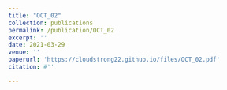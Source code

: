 ```yaml
---
title: "OCT_02"
collection: publications
permalink: /publication/OCT_02
excerpt: ''
date: 2021-03-29
venue: ''
paperurl: 'https://cloudstrong22.github.io/files/OCT_02.pdf'
citation: #''

---
```


[Download paper here]: (https://cloudstrong22.github.io/files/OCT_02.pdf)
